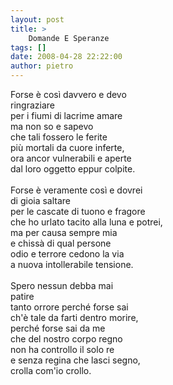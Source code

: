 ```yaml
---
layout: post
title: >
    Domande E Speranze
tags: []
date: 2008-04-28 22:22:00
author: pietro
---
```

Forse è così davvero e devo<br/>ringraziare<br/>per i fiumi di lacrime amare<br/>ma non so e sapevo<br/>che tali fossero le ferite<br/>più mortali da cuore inferte,<br/>ora ancor vulnerabili e aperte<br/>dal loro oggetto eppur colpite.<br/><br/>Forse è veramente così e dovrei<br/>di gioia saltare<br/>per le cascate di tuono e fragore<br/>che ho urlato tacito alla luna e potrei,<br/>ma per causa sempre mia<br/>e chissà di qual persone<br/>odio e terrore cedono la via<br/>a nuova intollerabile tensione.<br/><br/>Spero nessun debba mai<br/>patire<br/>tanto orrore perché forse sai<br/>ch'è tale da farti dentro morire,<br/>perché forse sai da me<br/>che del nostro corpo regno<br/>non ha controllo il solo re<br/>e senza regina che lasci segno,<br/>crolla com'io crollo.
